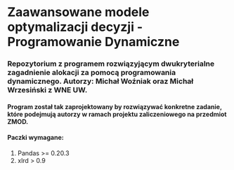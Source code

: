 # Zaawansowane modele optymalizacji decyzji - Programowanie Dynamiczne

### Repozytorium z programem rozwiązyjącym dwukryterialne zagadnienie alokacji za pomocą programowania dynamicznego. Autorzy: Michał Woźniak oraz Michał Wrzesiński z WNE UW.

#### Program został tak zaprojektowany by rozwiązywać konkretne zadanie, które podejmują autorzy w ramach projektu zaliczeniowego na przedmiot ZMOD.

#### Paczki wymagane:
1. Pandas >= 0.20.3
2. xlrd > 0.9
